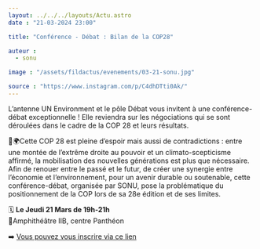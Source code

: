 ```yaml
---
layout: ../../../layouts/Actu.astro
date : "21-03-2024 23:00"

title: "Conférence - Débat : Bilan de la COP28"

auteur :
  - sonu

image : "/assets/fildactus/evenements/03-21-sonu.jpg"

source : "https://www.instagram.com/p/C4dhDTti0Ak/"
---
```


L’antenne UN Environment et le pôle Débat vous invitent à une conférence-débat exceptionnelle ! Elle reviendra sur les négociations qui se sont déroulées dans le cadre de la COP 28 et leurs résultats.

🌳🌍Cette COP 28 est pleine d’espoir mais aussi de contradictions : entre une montée de l’extrême droite au pouvoir et un climato-scepticisme affirmé, la mobilisation des nouvelles générations est plus que nécessaire. Afin de renouer entre le passé et le futur, de créer une synergie entre l’économie et l’environnement, pour un avenir durable ou soutenable, cette conférence-débat, organisée par SONU, pose la problématique du positionnement de la COP lors de sa 28e édition et de ses limites.

🗓️ __Le Jeudi 21 Mars de 19h-21h__  
📍Amphithéâtre IIB, centre Panthéon

➡️ [Vous pouvez vous inscrire via ce lien](https://docs.google.com/forms/d/1or8wVb1cTDgqyW5l5gUzOL_BjoX0tz6CkglBr6OdnGI/edit)